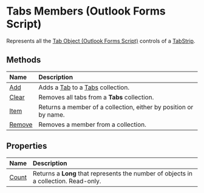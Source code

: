 
# Tabs Members (Outlook Forms Script)

Represents all the  [Tab Object (Outlook Forms Script)](b5571953-0e47-a994-3e82-4e439a77afa8.md) controls of a [TabStrip](643c896a-2304-42f3-f5e9-0feee6d22364.md).


## Methods



|**Name**|**Description**|
|:-----|:-----|
| [Add](dbc72cb8-e37e-ae98-d18c-0042dc6c139f.md)|Adds a  [Tab](b5571953-0e47-a994-3e82-4e439a77afa8.md) to a [Tabs](0b209e50-60c7-e991-f0fb-627dd17cb7ec.md) collection.|
| [Clear](06524f2d-1a23-af5f-7fbd-4fffd3aa8d4d.md)|Removes all tabs from a  **Tabs** collection.|
| [Item](3ceaf249-e2e8-4ef2-96f8-6379fbb81c4a.md)|Returns a member of a collection, either by position or by name.|
| [Remove](f0fa694c-112a-b85f-b1c8-74b935fe2609.md)|Removes a member from a collection.|



## Properties



|**Name**|**Description**|
|:-----|:-----|
| [Count](1424d686-d082-26f8-8312-942aad178813.md)|Returns a  **Long** that represents the number of objects in a collection. Read-only.|


